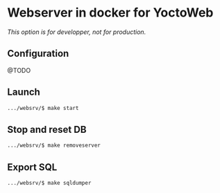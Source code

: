 # Webserver in docker for YoctoWeb
*This option is for developper, not for production.*

## Configuration

@TODO

## Launch

```bash
.../websrv/$ make start
```

## Stop and reset DB

```bash
.../websrv/$ make removeserver
```

## Export SQL

```bash
.../websrv/$ make sqldumper
```
